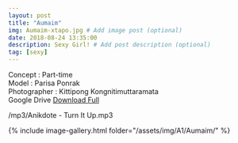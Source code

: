 ```yaml
---
layout: post
title: "Aumaim"
img: Aumaim-xtapo.jpg # Add image post (optional)
date: 2018-08-24 13:35:00
description: Sexy Girl! # Add post description (optional)
tag: [sexy]
---
```

Concept : Part-time  
Model : Parisa Ponrak  
Photographer : Kittipong Kongnitimuttaramata   
Google Drive [Download Full](http://gestyy.com/e0G0Gx)

/mp3/Anikdote - Turn It Up.mp3

{% include image-gallery.html folder="/assets/img/A1/Aumaim/" %}
